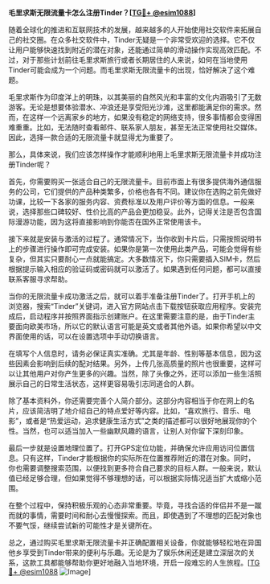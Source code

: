 **毛里求斯无限流量卡怎么注册Tinder？[[TG💪+ @esim1088](https://t.me/s/esim1088)]**

随着全球化的推进和互联网技术的发展，越来越多的人开始使用社交软件来拓展自己的社交圈。在众多社交软件中，Tinder无疑是一个非常受欢迎的选择。它不仅让用户能够快速找到附近的潜在对象，还能通过简单的滑动操作实现高效匹配。不过，对于那些计划前往毛里求斯旅行或者长期居住的人来说，如何在当地使用Tinder可能会成为一个问题。而毛里求斯无限流量卡的出现，恰好解决了这个难题。

毛里求斯作为印度洋上的明珠，以其美丽的自然风光和丰富的文化内涵吸引了无数游客。无论是想要体验潜水、冲浪还是享受阳光沙滩，这里都能满足你的需求。然而，在这样一个远离家乡的地方，如果没有稳定的网络支持，很多事情都会变得困难重重。比如，无法随时查看邮件、联系家人朋友，甚至无法正常使用社交媒体。因此，选择一款合适的无限流量卡就显得尤为重要了。

那么，具体来说，我们应该怎样操作才能顺利地用上毛里求斯无限流量卡并成功注册Tinder呢？

首先，你需要购买一张适合自己的无限流量卡。目前市面上有很多提供海外通信服务的公司，它们提供的产品种类繁多，价格也各有不同。建议你在选购之前先做好功课，比较一下各家的服务内容、资费标准以及用户评价等方面的信息。一般来说，选择那些口碑较好、性价比高的产品会更加稳妥。此外，记得关注是否包含国际漫游功能，因为这将直接影响到你能否在国外正常使用该卡。

接下来就是安装与激活的过程了。通常情况下，当你收到卡片后，只需按照说明书上的步骤进行操作即可完成安装。如果你是第一次使用此类产品，可能会觉得有些复杂，但其实只要耐心一点就能搞定。大多数情况下，你只需要插入SIM卡，然后根据提示输入相应的验证码或密码就可以激活了。如果遇到任何问题，都可以直接联系客服寻求帮助。

当你的无限流量卡成功激活之后，就可以着手准备注册Tinder了。打开手机上的浏览器，搜索“Tinder”关键词，进入官方网站点击下载按钮获取应用程序。安装完成后，启动程序并按照界面指示创建账户。在这里需要注意的是，由于Tinder主要面向欧美市场，所以它的默认语言可能是英文或者其他外语。如果你希望以中文界面使用的话，可以在设置选项中手动切换语言。

在填写个人信息时，请务必保证真实准确。尤其是年龄、性别等基本信息，因为这些因素会影响到后续的配对结果。另外，上传几张高质量的照片也很重要，这样可以让其他用户对你产生更多的兴趣。当然，除了头像之外，还可以添加一些生活照展示自己的日常生活状态，这样更容易吸引志同道合的人群。

除了基本资料外，你还需要完善个人简介部分。这部分内容相当于你在网上的名片，应该简洁明了地介绍自己的特点爱好等内容。比如，“喜欢旅行、音乐、电影”，或者是“热爱运动，追求健康生活方式”之类的描述都可以很好地展现你的个性。当然，也可以适当加入一些幽默风趣的语言，让别人对你留下深刻印象。

最后一步就是设置地理位置了。打开GPS定位功能，并确保允许应用访问位置信息。只有这样，Tinder才能根据你的实际所在位置推荐附近的潜在对象。同时，你也需要调整搜索范围，以便找到更多符合自己要求的目标人群。一般来说，默认值已经足够合理，但如果觉得不够理想的话，可以根据实际情况适当扩大或缩小范围。

在整个过程中，保持积极乐观的心态非常重要。毕竟，寻找合适的伴侣并不是一蹴而就的事情，需要时间和耐心去慢慢探索。而且，即使遇到了不理想的匹配对象也不要气馁，继续尝试新的可能性才是关键所在。

总之，通过购买毛里求斯无限流量卡并正确配置相关设备，你就能够轻松地在异国他乡享受到Tinder带来的便利与乐趣。无论是为了娱乐休闲还是建立深层次的关系，这款工具都能够帮助你更好地融入当地环境，开启一段难忘的人生旅程。[[TG💪+ @esim1088](https://t.me/s/esim1088) ![Image](https://i.postimg.cc/4NQfJmqS/Snipaste-2025-05-13-00-14-12.png)]